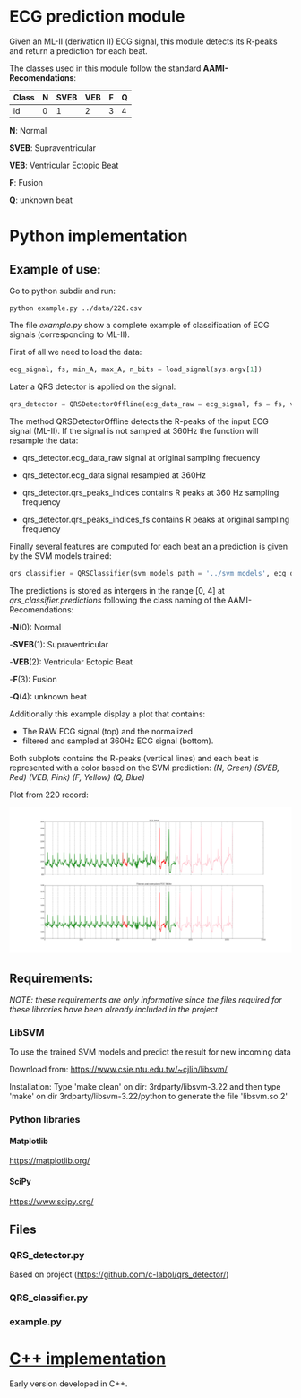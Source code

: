 # ECG prediction module

Given an ML-II (derivation II) ECG signal, this module detects its R-peaks and return a prediction for each beat.

The classes used in this module follow the standard **AAMI-Recomendations**:
 
| Class |  N| SVEB| VEB | F | Q |
|--|--|--|--|--|-----|
|id| 0| 1|2|3|4|

**N**: Normal

**SVEB**: Supraventricular

**VEB**: Ventricular Ectopic Beat 

**F**: Fusion

**Q**: unknown beat

# Python implementation

## Example of use:

Go to python subdir and run:
```
python example.py ../data/220.csv
```

The file *example.py* show a complete example of classification
of ECG signals (corresponding to ML-II).

First of all we need to load the data:
```python
ecg_signal, fs, min_A, max_A, n_bits = load_signal(sys.argv[1])
```

Later a QRS detector is applied on the signal:

```python
qrs_detector = QRSDetectorOffline(ecg_data_raw = ecg_signal, fs = fs, verbose=False, plot_data=False, show_plot=False)
```

The method QRSDetectorOffline detects the R-peaks of the input ECG signal (ML-II). If the signal is not sampled at 360Hz the function will resample the data:

- qrs_detector.ecg_data_raw             signal at original sampling frecuency

- qrs_detector.ecg_data                 signal resampled at 360Hz

- qrs_detector.qrs_peaks_indices        contains R peaks at 360 Hz sampling frequency

- qrs_detector.qrs_peaks_indices_fs     contains R peaks at original sampling frequency


Finally several features are computed for each beat an a prediction is given by the SVM models trained:

```python
qrs_classifier = QRSClassifier(svm_models_path = '../svm_models', ecg_data = qrs_detector.ecg_data, qrs_peaks_indices = qrs_detector.qrs_peaks_indices, min_A = min_A, max_A = max_A) 
```

The predictions is stored as intergers in the range [0, 4] at *qrs_classifier.predictions* following the class naming of the AAMI-Recomendations: 

-**N**(0): Normal  

-**SVEB**(1): Supraventricular

-**VEB**(2): Ventricular Ectopic Beat 

-**F**(3): Fusion

-**Q**(4): unknown beat


Additionally this example display a plot that contains:

- The RAW ECG signal (top) and the normalized
- filtered and sampled at 360Hz ECG signal (bottom). 

Both subplots contains the R-peaks (vertical lines) and each beat is represented with a color based on the SVM prediction: *(N, Green) (SVEB, Red) (VEB, Pink) (F, Yellow) (Q, Blue)*


Plot from 220 record:

![Ouput from 228](228.png)


## Requirements:

*NOTE: these requirements are only informative since the files required for these libraries have been already included in the project*

### LibSVM
To use the trained SVM models and predict the result for new incoming data

Download from: https://www.csie.ntu.edu.tw/~cjlin/libsvm/

Installation:
Type 'make clean' on dir: 3rdparty/libsvm-3.22
and then type 'make' on dir 3rdparty/libsvm-3.22/python to generate the file 'libsvm.so.2'

### Python libraries

#### Matplotlib
https://matplotlib.org/

#### SciPy
https://www.scipy.org/

## Files

### QRS_detector.py

Based on project (https://github.com/c-labpl/qrs_detector/)

### QRS_classifier.py

### example.py

# [C++ implementation](src/README.md)
Early version developed in C++.
